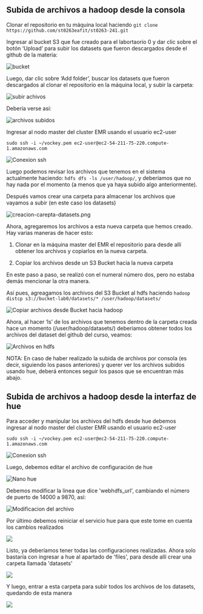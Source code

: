 ## Subida de archivos a hadoop desde la consola

Clonar el repositorio en tu máquina local haciendo `git clone https://github.com/st0263eafit/st0263-241.git`

Ingresar al bucket S3 que fue creado para el labortaorio 0 y dar clic sobre el botón ‘Upload’ para subir los datasets que fueron descargados desde el github de la materia: 

![bucket](./images/bucket.png)

Luego, dar clic sobre ‘Add folder’, buscar los datasets que fueron descargados al clonar el repositorio en la máquina local, y subir la carpeta:

![subir achivos](./images/add-folder.png)

Debería verse así:

![archivos subidos](./images/archivos-subidos.png)

Ingresar al nodo master del cluster EMR usando el usuario ec2-user

`sudo ssh -i ~/vockey.pem ec2-user@ec2-54-211-75-220.compute-1.amazonaws.com`

![Conexion ssh](./images/conexion-ssh.png)

Luego podemos revisar los archivos que tenemos en el sistema actualmente haciendo: `hdfs dfs -ls /user/hadoop/`, y deberíamos que no hay nada por el momento (a menos que ya haya subido algo anteriormente).

Después vamos crear una carpeta para almacenar los archivos que vayamos a subir (en este caso los datasets)

![creacion-carepta-datasets.png](./images/creacion-carepta-datasets.png)

Ahora, agregaremos los archivos a esta nueva carpeta que hemos creado. Hay varias maneras de hacer esto:

1. Clonar en la máquina master del EMR el repositorio para desde allí obtener los archivos y copiarlos en la nueva carpeta.

2. Copiar los archivos desde un S3 Bucket hacia la nueva carpeta

En este paso a paso, se realizó con el numeral número dos, pero no estaba demás mencionar la otra manera.

Así pues, agreagamos los archivos del S3 Bucket al hdfs haciendo `hadoop distcp s3://bucket-lab0/datasets/* /user/hadoop/datasets/`

![Copiar archivos desde Bucket hacia hadoop](./images/copiar-archivos.png)

Ahora, al hacer ‘ls’ de los archivos que tenemos dentro de la carpeta creada hace un momento (/user/hadoop/datasets/) deberíamos obtener todos los archivos del dataset del github del curso, veamos:

![Archivos en hdfs](./images/archivos-hdfs.png)

NOTA: En caso de haber realizado la subida de archivos por consola (es decir, siguiendo los pasos anteriores) y querer ver los archivos subidos usando hue, deberá entonces seguir los pasos que se encuentran más abajo.

## Subida de archivos a hadoop desde la interfaz de hue

Para acceder y manipular los archivos del hdfs desde hue debemos ingresar al nodo master del cluster EMR usando el usuario ec2-user

`sudo ssh -i ~/vockey.pem ec2-user@ec2-54-211-75-220.compute-1.amazonaws.com`

![Conexion ssh](./images/conexion-ssh.png)

Luego, debemos editar el archivo de configuración de hue

![Nano hue](./images/nano-hue.png)

Debemos modificar la linea que dice 'webhdfs_url', cambiando el número de puerto de 14000 a 9870, así:

![Modificacion del archivo](./images/modificacion.png)

Por último debemos reiniciar el servicio hue para que este tome en cuenta los cambios realizados

![](./images/reinicio-servicio.png)

Listo, ya deberíamos tener todas las configuraciones realizadas. Ahora solo bastaría con ingresar a hue al apartado de 'files', para desde allí crear una carpeta llamada 'datasets'

![](./images/hue-carpeta.png)

Y luego, entrar a esta carpeta para subir todos los archivos de los datasets, quedando de esta manera

![](./images/archivos-hue.png)